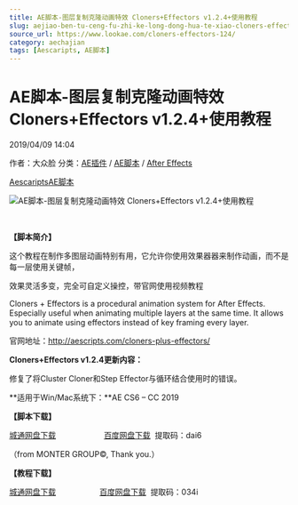 ```yaml
---
title: AE脚本-图层复制克隆动画特效 Cloners+Effectors v1.2.4+使用教程
slug: aejiao-ben-tu-ceng-fu-zhi-ke-long-dong-hua-te-xiao-cloners-effectors-v1-2-4-shi-yong-jiao-cheng
source_url: https://www.lookae.com/cloners-effectors-124/
category: aechajian
tags: [Aescaripts, AE脚本]
---
```

# AE脚本-图层复制克隆动画特效 Cloners+Effectors v1.2.4+使用教程

2019/04/09 14:04

作者：大众脸
分类：[AE插件](https://www.lookae.com/after-effects/aechajian/) / [AE脚本](https://www.lookae.com/after-effects/aescripts/) / [After Effects](https://www.lookae.com/after-effects/)

[Aescaripts](https://www.lookae.com/tag/aescaripts/)[AE脚本](https://www.lookae.com/tag/ae%e8%84%9a%e6%9c%ac/)

![AE脚本-图层复制克隆动画特效 Cloners+Effectors v1.2.4+使用教程](https://www.lookae.com/wp-content/uploads/2016/12/Cloners-Effectors-.jpg "AE脚本-图层复制克隆动画特效 Cloners+Effectors v1.2.4+使用教程-LookAE.com")

﻿

**【脚本简介】**

这个教程在制作多图层动画特别有用，它允许你使用效果器器来制作动画，而不是每一层使用关键帧，

效果灵活多变，完全可自定义操控，带官网使用视频教程

Cloners + Effectors is a procedural animation system for After Effects. Especially useful when animating multiple layers at the same time. It allows you to animate using effectors instead of key framing every layer.

官网地址：http://aescripts.com/cloners-plus-effectors/

**Cloners+Effectors v1.2.4更新内容：**

修复了将Cluster Cloner和Step Effector与循环结合使用时的错误。

**适用于Win/Mac系统下：**AE CS6 – CC 2019

**【脚本下载】**

[城通网盘下载](https://lookae.ctfile.com/fs/680462-362727141)                      [百度网盘下载](https://pan.baidu.com/s/18y2B81SVt2QJHdaNcNh0WQ)  提取码：dai6

（from MONTER GROUP©, Thank you.）

**【教程下载】**

[城通网盘下载](https://lookae.ctfile.com/fs/680462-362726808)                    [百度网盘下载](https://pan.baidu.com/s/1m21eBUKTIRjOM1_3wF8FuA)  提取码：034i
